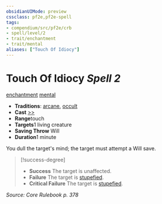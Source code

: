 ```yaml
---
obsidianUIMode: preview
cssclass: pf2e,pf2e-spell
tags:
- compendium/src/pf2e/crb
- spell/level/2
- trait/enchantment
- trait/mental
aliases: ["Touch Of Idiocy"]
---
```

# Touch Of Idiocy *Spell 2*   
[enchantment](/rules/traits/enchantment.md)  [mental](/rules/traits/mental.md)  

- **Traditions**: [arcane](/rules/traits/arcane.md), [occult](/rules/traits/occult.md)
- **Cast** [>>](/rules/core-rulebook/chapter-9-playing-the-game.md#Actions "Two-Action") 
- **Range**touch
- **Targets**1 living creature
- **Saving Throw** Will
- **Duration**1 minute

You dull the target's mind; the target must attempt a Will save.

> [!success-degree] 
> - **Success** The target is unaffected.
> - **Failure** The target is [stupefied](/rules/conditions.md#Stupefied).
> - **Critical Failure** The target is [stupefied](/rules/conditions.md#Stupefied).

*Source: Core Rulebook p. 378*